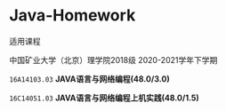 # Java-Homework

适用课程

中国矿业大学（北京）理学院2018级 2020-2021学年下学期

`16A14103.03` **JAVA语言与网络编程(48.0/3.0)**

`16C14051.03` **JAVA语言与网络编程上机实践(48.0/1.5)**
